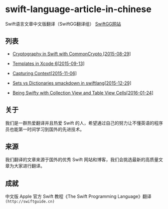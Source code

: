 # swift-language-article-in-chinese
Swift语言文章中文版翻译（SwiftGG翻译组）
[SwiftGG网站](http://swift.gg/)

## 列表

* [Cryptography in Swift with CommonCrypto [2015-08-29]](https://github.com/chenmingbiao/swift-language-article-in-chinese/cryptography_in_swift_with_commoncrypto.md)

* [Templates in Xcode 6[2015-09-13]](https://github.com/chenmingbiao/swift-language-article-in-chinese/templates_in_xcode_6.md)

* [Capturing Context[2015-11-06]](https://github.com/chenmingbiao/swift-language-article-in-chinese/capturing_context.md)

* [Sets vs Dictionaries smackdown in swiftlang[2015-12-29]](https://github.com/chenmingbiao/swift-language-article-in-chinese/sets_vs_dictionaries_smackdown_in_swiftlang.md)

* [Being Swifty with Collection View and Table View Cells[2016-01-24]](https://github.com/chenmingbiao/swift-language-article-in-chinese/being_swifty_with_collection_view_and_table_view_cells.md)

## 关于

我们是一群热爱翻译并且热爱 Swift 的人，希望通过自己的努力让不懂英语的程序员也能第一时间学习到国外的先进技术。

## 来源

我们翻译的文章来源于国外的优秀 Swift 网站和博客，我们会挑选最新的高质量文章为大家进行翻译。

## 成就

 中文版 Apple 官方 Swift 教程《The Swift Programming Language》翻译
`(http://swiftguide.cn)`

